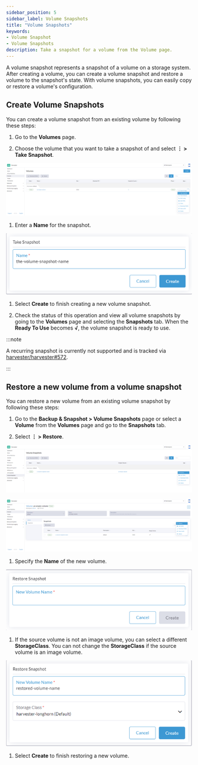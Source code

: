 ```yaml
---
sidebar_position: 5
sidebar_label: Volume Snapshots
title: "Volume Snapshots"
keywords:
- Volume Snapshot
- Volume Snapshots
description: Take a snapshot for a volume from the Volume page.
---
```


<head>
  <link rel="canonical" href="https://docs.harvesterhci.io/v1.3/volume/volume-snapshots"/>
</head>

A volume snapshot represents a snapshot of a volume on a storage system. After creating a volume, you can create a volume snapshot and restore a volume to the snapshot's state. With volume snapshots, you can easily copy or restore a volume's configuration.

## Create Volume Snapshots

You can create a volume snapshot from an existing volume by following these steps:

1. Go to the **Volumes** page.

1. Choose the volume that you want to take a snapshot of and select **⋮ > Take Snapshot**.

  ![create-volume-snapshot-1](/img/v1.1/volume/create-volume-snapshot-1.png)

1. Enter a **Name** for the snapshot.

  ![create-volume-snapshot-2](/img/v1.1/volume/create-volume-snapshot-2.png)

1. Select  **Create** to finish creating a new volume snapshot.

1. Check the status of this operation and view all volume snapshots by going to the **Volumes** page and selecting the **Snapshots** tab. When the **Ready To Use** becomes **√**, the volume snapshot is ready to use.

:::note

A recurring snapshot is currently not supported and is tracked via [harvester/harvester#572](https://github.com/harvester/harvester/issues/572).

:::

## Restore a new volume from a volume snapshot

You can restore a new volume from an existing volume snapshot by following these steps:

1. Go to the **Backup & Snapshot > Volume Snapshots** page or select a **Volume** from the **Volumes** page and go to the **Snapshots** tab.

1. Select **⋮ > Restore**.

  ![restore-volume-snapshot-1](/img/v1.1/volume/restore-volume-snapshot-1.png)
  
  ![restore-volume-snapshot-2](/img/v1.1/volume/restore-volume-snapshot-2.png)

1. Specify the **Name** of the new volume.

  ![restore-volume-snapshot-3](/img/v1.1/volume/restore-volume-snapshot-3.png)

1. If the source volume is not an image volume, you can select a different **StorageClass**. You can not change the **StorageClass** if the source volume is an image volume.

  ![restore-volume-snapshot-4](/img/v1.1/volume/restore-volume-snapshot-4.png)

1. Select **Create** to finish restoring a new volume.
